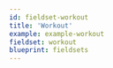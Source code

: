 ```yaml
---
id: fieldset-workout
title: 'Workout'
example: example-workout
fieldset: workout
blueprint: fieldsets
---
```

